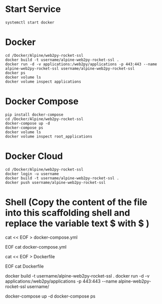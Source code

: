 # Start Service
	systemctl start docker

# Docker
	cd /Docker/Alpine/web2py-rocket-ssl
	docker build -t username/alpine-web2py-rocket-ssl .
	docker run -d -v applications:/web2py/applications -p 443:443 --name alpine-web2py-rocket-ssl username/alpine-web2py-rocket-ssl
	docker ps 
	docker volume ls
	docker volume inspect applications

# Docker Compose
	pip install docker-compose
	cd /Docker/Alpine/web2py-rocket-ssl
	docker-compose up -d
	docker-compose ps
	docker volume ls
	docker volume inspect root_applications

# Docker Cloud
	cd /Docker/Alpine/web2py-rocket-ssl
	docker login -u username
	docker build -t username/alpine-web2py-rocket-ssl .
	docker push username/alpine-web2py-rocket-ssl

# Shell (Copy the content of the file into this scaffolding shell and replace the variable text $ with \$ )
cat << EOF > docker-compose.yml

EOF
cat docker-compose.yml

cat << EOF > Dockerfile

EOF
cat Dockerfile

docker build -t username/alpine-web2py-rocket-ssl .
docker run -d -v applications:/web2py/applications -p 443:443 --name alpine-web2py-rocket-ssl username/

docker-compose up -d
docker-compose ps
